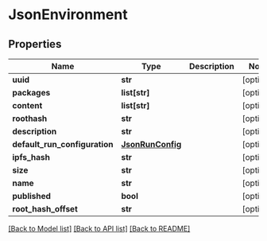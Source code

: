 # JsonEnvironment


## Properties
Name | Type | Description | Notes
------------ | ------------- | ------------- | -------------
**uuid** | **str** |  | [optional] 
**packages** | **list[str]** |  | [optional] 
**content** | **list[str]** |  | [optional] 
**roothash** | **str** |  | [optional] 
**description** | **str** |  | [optional] 
**default_run_configuration** | [**JsonRunConfig**](JsonRunConfig.md) |  | [optional] 
**ipfs_hash** | **str** |  | [optional] 
**size** | **str** |  | [optional] 
**name** | **str** |  | [optional] 
**published** | **bool** |  | [optional] 
**root_hash_offset** | **str** |  | [optional] 

[[Back to Model list]](../README.md#documentation-for-models) [[Back to API list]](../README.md#documentation-for-api-endpoints) [[Back to README]](../README.md)


